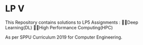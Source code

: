# LP V
This Repository contains solutions to LP5 Assignments :
🎯📒Deep Learning(DL)
🎯📘High Performance Computing(HPC)

As per SPPU Curriculum 2019 for Computer Engineering.
